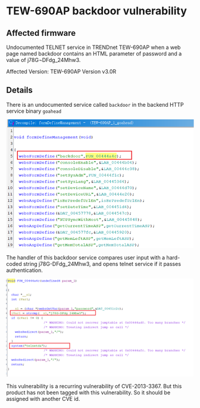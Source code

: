 # TEW-690AP backdoor vulnerability

## Affected firmware

Undocumented TELNET service in TRENDnet TEW-690AP when a web page named backdoor contains an HTML parameter of password and a value of j78G¬DFdg_24Mhw3.

Affected Version: TEW-690AP Version v3.0R

## Details

There is an undocumented service called `backdoor` in the backend HTTP service binary `goahead`

![image-20250724141000828](TEW-690AP-backdoor.assets/image-20250724141000828.png)

The handler of this backdoor service compares user input with a hard-coded string j78G-DFdg_24Mhw3, and opens telnet service if it passes authentication.

![image-20250724141029959](TEW-690AP-backdoor.assets/image-20250724141029959.png)

This vulnerability is a recurring vulnerability of CVE-2013-3367. But this product has not been tagged with this vulnerability. So it should be assigned with another CVE id.